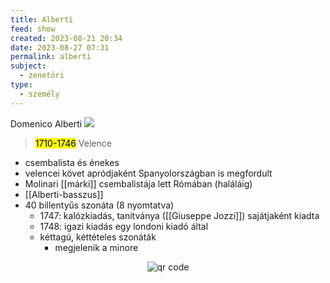 ```yaml
---
title: Alberti
feed: show
created: 2023-08-21 20:34
date: 2023-08-27 07:31
permalink: alberti
subject:
  - zenetöri
type:
  - személy
---
```


Domenico Alberti
![](https://prabook.com/web/show-photo.jpg?id=1561778)
> <mark>1710-1746</mark> Velence

- csembalista és énekes
- velencei követ apródjaként Spanyolországban is megfordult
- Molinari [[márki]] csembalistája lett Rómában (haláláig)
- [[Alberti-basszus]]
- 40 billentyűs szonáta (8 nyomtatva)
	- 1747: kalózkiadás, tanítványa ([[Giuseppe Jozzi]]) sajátjaként kiadta
	- 1748: igazi kiadás egy londoni kiadó által
	- kéttagú, kéttételes szonáták
		- megjelenik a minore





<p style="text-align: center;"><img src="https://chart.googleapis.com/chart?cht=qr&chl=https://notes.andrasdenes.com/alberti&chs=180x180&choe=UTF-8&chld=L|2" alt="qr code"></p>

